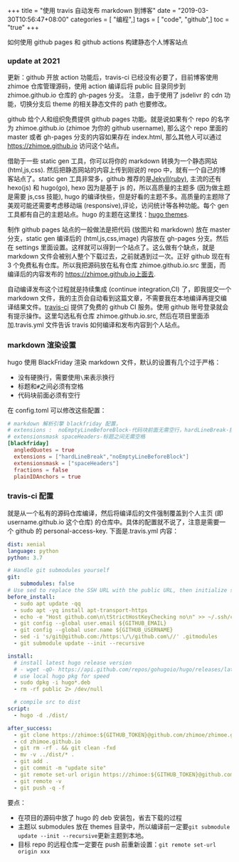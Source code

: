 +++
title = "使用 travis 自动发布 markdown 到博客"
date = "2019-03-30T10:56:47+08:00"
categories = [ "编程",]
tags = [ "code", "github",]
toc = "true"
+++

如何使用 github pages 和 github actions 构建静态个人博客站点

### update at 2021
更新：github 开放 action 功能后，travis-ci 已经没有必要了，目前博客使用 zhimoe 仓库管理源码，使用 action 编译后将 public 目录同步到 zhimoe.github.io 仓库的 gh-pages 分支。
注意，由于使用了 jsdelivr 的 cdn 功能，切换分支后 theme 的相关静态文件的 path 也要修改。

github 给个人和组织免费提供 github pages 功能。就是说如果有个 repo 的名字为 zhimoe.github.io (zhimoe 为你的 github username), 那么这个 repo 里面的 master 或者 gh-pages 分支的内容如果存在 index.html, 那么其他人可以通过 https://zhimoe.github.io 访问这个站点。

<!--more-->

借助于一些 static gen 工具，你可以将你的 markdown 转换为一个静态网站 (html,js,css). 然后把静态网站的内容上传到刚说的 repo 中，就有一个自己的博客站点了。static gen 工具非常多，github 推荐的是[Jekyll(ruby)](https://www.staticgen.com/), 主流的还有 hexo(js) 和 hugo(go), hexo 因为是基于 js 的，所以高质量的主题多 (因为做主题是需要 js,css 技能), hugo 的编译快些，但是好看的主题不多。高质量的主题除了美观可能还需要考虑移动端 (responsive),评论，访问统计等各种功能。每个 gen 工具都有自己的主题站点。hugo 的主题在这里找：[hugo themes](https://themes.gohugo.io/).

制作 github pages 站点的一般做法是把代码 (放图片和 markdown) 放在 master 分支，static gen 编译后的 (html,js,css,image) 内容放在 gh-pages 分支。然后在 settings 里面设置。这样就可以得到一个站点了。这么做有个缺点，就是 markdown 文件会被别人整个下载过去，之前就遇到过一次。正好 github 现在有 3 个免费私有仓库。所以我把源码放在私有仓库 zhimoe.github.io.src 里面，而编译后的内容发布的 https://zhimoe.github.io上面去.

自动编译发布这个过程就是持续集成 (continue integration,CI) 了，即我提交一个 markdown 文件，我的主页会自动看到这篇文章，不需要我在本地编译再提交编译结果文件。[travis-ci](travis-ci.com) 提供了免费的 github CI 服务。使用 github 账号登录就会有提示操作。这里勾选私有仓库 zhimoe.github.io.src, 然后在项目里面添加.travis.yml 文件告诉 travis 如何编译和发布内容到个人站点。


### markdown 渲染设置
hugo 使用 BlackFriday 渲染 markdown 文件，默认的设置有几个过于严格：
- 没有硬换行，需要使用`\`来表示换行
- 标题和`#`之间必须有空格
- 代码块前面必须有空行

在 config.toml 可以修改这些配置：

```toml
# markdown 解析引擎 blackfriday 配置，
# extensions :  noEmptyLineBeforeBlock-代码块前面无需空行，hardLineBreak-换行无需使用 backslash
# extensionsmask spaceHeaders-标题之间无需空格
[blackfriday]
  angledQuotes = true
  extensions = ["hardLineBreak","noEmptyLineBeforeBlock"]
  extensionsmask = ["spaceHeaders"]
  fractions = false
  plainIDAnchors = true
```

### travis-ci 配置
就是从一个私有的源码仓库编译，然后将编译后的文件强制覆盖到个人主页 (即 username.github.io 这个仓库) 的仓库中。具体的配置就不说了，注意是需要一个 github 的 personal-access-key. 下面是.travis.yml 内容：

```yaml
dist: xenial
language: python
python: 3.7

# Handle git submodules yourself
git:
    submodules: false
# Use sed to replace the SSH URL with the public URL, then initialize submodules
before_install:
  - sudo apt update -qq
  - sudo apt -yq install apt-transport-https
  - echo -e "Host github.com\n\tStrictHostKeyChecking no\n" >> ~/.ssh/config
  - git config --global user.email ${GITHUB_EMAIL}
  - git config --global user.name ${GITHUB_USERNAME}
  - sed -i 's/git@github.com:/https:\/\/github.com\//' .gitmodules
  - git submodule update --init --recursive

install:
  # install latest hugo release version
  # - wget -qO- https://api.github.com/repos/gohugoio/hugo/releases/latest | sed -r -n '/browser_download_url/{/Linux-64bit.deb/{s@[^:]*:[[:space:]]*"([^"]*)".*@\1@g;p;q}}' | xargs wget
  # use local hugo pkg for speed
  - sudo dpkg -i hugo*.deb
  - rm -rf public 2> /dev/null

  # compile src to dist
script:
  - hugo -d ./dist/

after_success:
  - git clone https://zhimoe:${GITHUB_TOKEN}@github.com/zhimoe/zhimoe.github.io.git
  - cd zhimoe.github.io 
  - git rm -rf . && git clean -fxd 
  - mv -v ../dist/* .
  - git add .
  - git commit -m "update site"
  - git remote set-url origin https://zhimoe:${GITHUB_TOKEN}@github.com/zhimoe/zhimoe.github.io.git
  - git remote -v
  - git push -q -f

```
要点：
- 在项目的源码中放了 hugo 的 deb 安装包，省去下载的过程
- 主题以 submodules 放在 themes 目录中，所以编译前一定要`git submodule update --init --recursive`更新主题到本地。
- 目标 repo 的远程仓库一定要在 push 前重新设置：`git remote set-url origin xxx`
